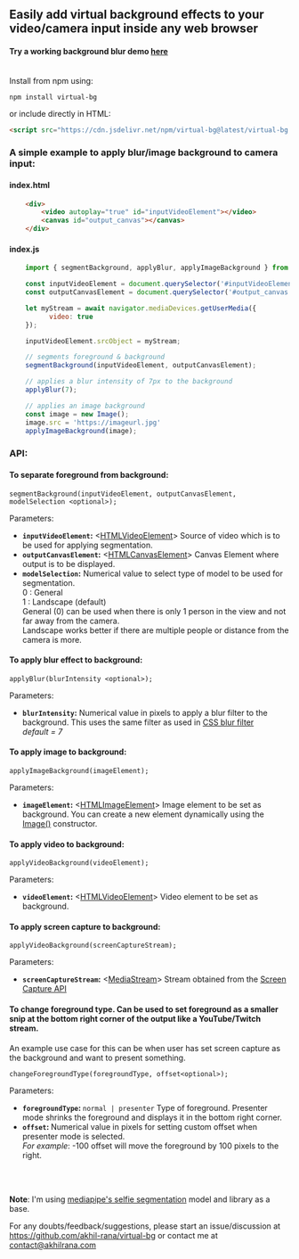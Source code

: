 ## Easily add virtual background effects to your video/camera input inside any web browser<br/>
#### Try a working background blur demo [here](http://demo.virtualbg.akhilrana.com/)<br/><br/>

Install from npm using:

    npm install virtual-bg

or include directly in HTML:
```html
<script src="https://cdn.jsdelivr.net/npm/virtual-bg@latest/virtual-bg.min.js"></script>
```
### A simple example to apply blur/image background to camera input:<br/>
#### index.html
```html
    <div>
        <video autoplay="true" id="inputVideoElement"></video>
        <canvas id="output_canvas"></canvas>
    </div>
```

#### index.js
```js
    import { segmentBackground, applyBlur, applyImageBackground } from 'virtual-bg';

    const inputVideoElement = document.querySelector('#inputVideoElement');
    const outputCanvasElement = document.querySelector('#output_canvas');

    let myStream = await navigator.mediaDevices.getUserMedia({
          video: true
    });

    inputVideoElement.srcObject = myStream;

    // segments foreground & background
    segmentBackground(inputVideoElement, outputCanvasElement);  

    // applies a blur intensity of 7px to the background 
    applyBlur(7); 

    // applies an image background
    const image = new Image();
    image.src = 'https://imageurl.jpg'
    applyImageBackground(image);
```
### API:<br/>

#### To separate foreground from background: <br/>
    
    segmentBackground(inputVideoElement, outputCanvasElement, modelSelection <optional>); 
 Parameters: <br>
- <b>`inputVideoElement`:</b> <[HTMLVideoElement](https://developer.mozilla.org/en-US/docs/Web/API/HTMLVideoElement)> Source of video which is to be used for applying segmentation.
- <b>`outputCanvasElement`:</b> <[HTMLCanvasElement](HTMLCanvasElement)> Canvas Element where output is to be displayed. 
- <b>`modelSelection`:</b> Numerical value to select type of model to be used for segmentation. <br/>0 : General <br/> 1 : Landscape (default)<br/> General (0) can be used when there is only 1 person in the view and not far away from the camera.<br/> Landscape works better if there are multiple people or distance from the camera is more.
#### To apply blur effect to background: <br/>
    
    applyBlur(blurIntensity <optional>); 
Parameters: </br>
- <b>`blurIntensity`:</b> Numerical value in pixels to apply a blur filter to the background. This uses the same filter as used in [CSS blur filter](https://developer.mozilla.org/en-US/docs/Web/CSS/filter-function/blur())<br/> _default = 7_
#### To apply image to background: <br/>
    
    applyImageBackground(imageElement); 
Parameters: </br>
- <b>`imageElement`:</b> <[HTMLImageElement](https://developer.mozilla.org/en-US/docs/Web/API/HTMLImageElement)> Image element to be set as background. You can create a new element dynamically using the [Image()](https://developer.mozilla.org/en-US/docs/Web/API/HTMLImageElement/Image) constructor.
#### To apply video to background: <br/>
    
    applyVideoBackground(videoElement); 
Parameters: </br>
- <b>`videoElement`:</b> <[HTMLVideoElement](https://developer.mozilla.org/en-US/docs/Web/API/HTMLVideoElement)> Video element to be set as background.
#### To apply screen capture to background: <br/>
    
    applyVideoBackground(screenCaptureStream); 
Parameters: </br>
- <b>`screenCaptureStream`:</b> <[MediaStream](https://developer.mozilla.org/en-US/docs/Web/API/MediaStream)> Stream obtained from the [Screen Capture API](https://developer.mozilla.org/en-US/docs/Web/API/Screen_Capture_API)
#### To change foreground type. Can be used to set foreground as a smaller snip at the bottom right corner of the output like a YouTube/Twitch stream. <br/>
An example use case for this can be when user has set screen capture as the background and want to present something.
    
    changeForegroundType(foregroundType, offset<optional>); 
Parameters: </br>
- <b>`foregroundType`: </b> `normal | presenter` Type of foreground. Presenter mode shrinks the foreground and displays it in the bottom right corner.
- <b>`offset`: </b> Numerical value in pixels for setting custom offset when presenter mode is selected.<br> _For example_: -100 offset will move the foreground by 100 pixels to the right.

<br/><br/>

<b>Note</b>: I'm using  [mediapipe's selfie segmentation](https://www.npmjs.com/package/@mediapipe/selfie_segmentation) model and library as a base. 


For any doubts/feedback/suggestions, please start an issue/discussion at https://github.com/akhil-rana/virtual-bg or contact me at contact@akhilrana.com